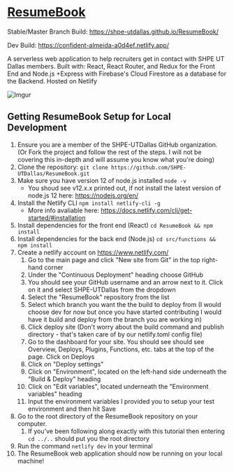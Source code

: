 # [ResumeBook](https://shpe-utdallas.github.io/ResumeBook/)
Stable/Master Branch Build: https://shpe-utdallas.github.io/ResumeBook/

Dev Build: https://confident-almeida-a0d4ef.netlify.app/

A serverless web application to help recruiters get in contact with SHPE UT Dallas members. Built with: React, React Router, and Redux for the Front End and Node.js +Express with Firebase's Cloud Firestore as a database for the Backend. Hosted on Netlify

![Imgur](https://i.imgur.com/qnUQr2l.png)


## Getting ResumeBook Setup for Local Development
1. Ensure you are a member of the SHPE-UTDallas GitHub organization. (Or Fork the project and follow the rest of the steps. I will not be covering this in-depth and will assume you know what you're doing)
1. Clone the repository: `git clone https://github.com/SHPE-UTDallas/ResumeBook.git`
1. Make sure you have version 12 of node.js installed `node -v` 
    - You shoud see v12.x.x printed out, if not install the latest version of node.js 12 here: https://nodejs.org/en/
1. Install the Netlify CLI `npm install netlify-cli -g`
    - More info avaliable here: https://docs.netlify.com/cli/get-started/#installation
1. Install dependencies for the front end (React) `cd ResumeBook && npm install`
1. Install dependencies for the back end (Node.js) `cd src/functions && npm install`
1. Create a netlify account on https://www.netlify.com/
     1. Go to the main page and click "New site from Git" in the top right-hand corner
     1. Under the "Continuous Deployment" heading choose GitHub
     1. You should see your GitHub username and an arrow next to it. Click on it and select SHPE-UTDallas from the dropdown
     1. Select the "ResumeBook" repository from the list
     1. Select which branch you want the the build to deploy from (I would choose dev for now but once you have started contributing I would have it build and deploy from the branch you are working in)
     1. Click deploy site (Don't worry about the build command and publish directory - that's taken care of by our netlify.toml config file)
     1. Go to the dashboard for your site. You should see should see Overview, Deploys, Plugins, Functions, etc. tabs at the top of the page. Click on Deploys
     1. Click on "Deploy settings"
     1. Click on "Environment", located on the left-hand side underneath the "Build & Deploy" heading
     1. Click on "Edit variables", located underneath the "Environment variables" heading
     1. Input the environment variables I provided you to setup your test environment and then hit Save
1. Go to the root directory of the ResumeBook repository on your computer. 
    1. If you've been following along exactly with this tutorial then entering `cd ../..` should put you the root directory
1. Run the command `netlify dev` in your terminal
1. The ResumeBook web application should now be running on your local machine!

     
